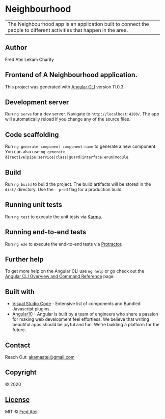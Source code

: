 # Neighbourhood
<table>
<tr>
<td>
The Neighbourhood app is an application built to connect the people to different activities that happen in the area.
</td>
</tr>
</table>

## Author
Fred Atei
Lekam Charity

## Frontend of A  Neighbourhood application.

This project was generated with [Angular CLI](https://github.com/angular/angular-cli) version 11.0.3.

## Development server

Run `ng serve` for a dev server. Navigate to `http://localhost:4200/`. The app will automatically reload if you change any of the source files.

## Code scaffolding

Run `ng generate component component-name` to generate a new component. You can also use `ng generate directive|pipe|service|class|guard|interface|enum|module`.

## Build

Run `ng build` to build the project. The build artifacts will be stored in the `dist/` directory. Use the `--prod` flag for a production build.

## Running unit tests

Run `ng test` to execute the unit tests via [Karma](https://karma-runner.github.io).

## Running end-to-end tests

Run `ng e2e` to execute the end-to-end tests via [Protractor](http://www.protractortest.org/).

## Further help

To get more help on the Angular CLI use `ng help` or go check out the [Angular CLI Overview and Command Reference](https://angular.io/cli) page.

## Built with 

- [Visual Studio Code](https://code.visualstudio.com/) - Extensive list of components and  Bundled Javascript plugins.
- [Angular10](https://angular.io/) - Angular is built by a team of engineers who share a passion for making web development feel effortless. We believe that writing beautiful apps should be joyful and fun. We're building a platform for the future.

## Contact

Reach Out: akamaatei@gmail.com
          

## Copyright
© 2020

## [License](https://github.com/FredAtei/neighbourhood-project/blob/master/LICENSE)

MIT © [Fred Atei ](https://github.com/FredAtei/neighbourhood-project)
